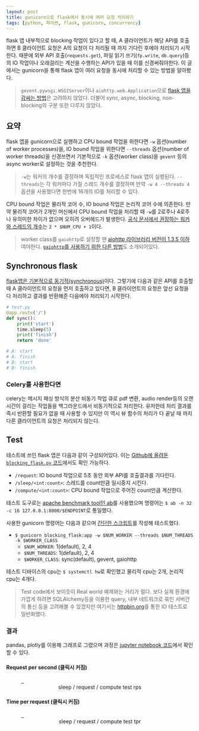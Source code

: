 ```yaml
---
layout: post
title: gunicorn으로 flask에서 동시에 여러 요청 처리하기
tags: [python, 파이썬, flask, gunicorn, concurrency]
---
```


flask 앱 내부적으로 blocking 작업이 있다고 할 때, A 클라이언트가 해당 API를 호출하면 B 클라이언트 요청은 A의 요청이 다 처리될 때 까지 기다린 후에야 처리되기 시작한다. 때문에 외부 API 호출(`requests.get`), 파일 읽기 쓰기(`fp.write`, `db.query`)등의 IO 작업이나 오래걸리는 계산을 수행하는 API가 있을 때 이를 신경써줘야한다. 이 글에서는 gunicorn을 통해 flask 앱이 여러 요청을 동시에 처리할 수 있는 방법을 알아봤다.

> `gevent.pywsgi.WSGIServer`이나 `aiohttp.web.Application`으로 [flask 앱을 감싸는 방법]은 고려하지 않았다. 더불어 sync, async, blocking, non-blocking의 구분 또한 다루지 않았다.

## 요약

flask 앱을 gunicorn으로 실행하고 CPU bound 작업을 위한다면 `-w` 옵션(number of worker processes)을, IO bound 작업을 위한다면 `--threads` 옵션(number of worker threads)을 신경쓰면서 기본적으로 `-k` 옵션(worker class)을 `gevent` 등의 async worker로 설정하는 것을 추천한다.

> `-w`는 워커의 개수를 결정하며 독립적인 프로세스로 flask 앱이 실행된다. `--threads`는 각 워커마다 가질 스레드 개수를 결정하며 만약 `-w 4 --threads 4` 옵션을 사용했다면 한번에 16개의 IO를 처리할 수 있다.

CPU bound 작업은 물리적 코어 수, IO bound 작업은 논리적 코어 수에 의존한다. 만약 물리적 코어가 2개인 머신에서 CPU bound 작업을 처리할 때 `-w`를 2로주나 4로주나 유의미한 차이가 없으며 오히려 오버헤드가 발생한다. [공식 문서에서 권장하는 워커와 스레드의 개수]는 `2 * $NUM_CPU + 1`이다.

> worker class를 `gaiohttp`로 설정할 땐 [aiohttp 라이브러리 버전이 1.3.5 이하]여야한다. [`gaiohttp`를 사용하기 위한 다른 방법]도 소개되어있다.

## Synchronous flask

[flask앱은 기본적으로 동기적(synchronous)]이다. 그렇기에 다음과 같은 API를 호출할 때 A 클라이언트의 요청을 먼저 호출하고 있다면, B 클라이언트의 요청은 앞선 요청을 다 처리하고 결과를 반환해준 다음에야 처리되기 시작한다.

```py
# test.py
@app.route('/')
def sync():
    print('start')
    time.sleep(5)
    print('finish')
    return 'done'

# A: start
# A: finish
# B: start
# B: finish
```

### Celery를 사용한다면

celery는 메시지 패싱 방식의 분산 비동기 작업 큐로 pdf 변환, audio render등의 오랜 시간이 걸리는 작업들을 백그라운드에서 비동기적으로 처리한다. 유저한테 처리 결과를 즉시 반환할 필요가 없을 때 사용할 수 있지만 이 역시 뷰 함수의 처리가 다 끝날 때 까지 다른 클라이언트의 요청은 처리되지 않는다.

## Test

테스트에 쓰인 flask 앱은 다음과 같이 구성되어있다. 이는 [Github에 올려둔 `blocking_flask.py` 코드]에서도 확인 가능하다.

- `/request`: IO bound 작업으로 5초 동안 외부 API를 호출결과를 기다린다.
- `/sleep/<int:count>`: 스레드를 count만큼 일시중지 시킨다.
- `/compute/<int:count>`: CPU bound 작업으로 주어진 count만큼 계산한다.

테스트 도구로는 [apache benchmark tool인 ab]를 사용했으며 명령어는 `$ ab -n 32 -c 16 127.0.0.1:8000/$ENDPOINT`로 통일했다.

사용한 gunicorn 명령어는 다음과 같으며 [간단한 스크립트]를 작성해 테스트했다.

- `$ gunicorn blocking_flask:app -w $NUM_WORKER --threads $NUM_THREADS -k $WORKER_CLASS`
    - `$NUM_WORKER`: 1(default), 2, 4
    - `$NUM_THREADS`: 1(default), 2, 4
    - `$WORKER_CLASS`: sync(default), gevent, gaiohttp

테스트 디바이스의 cpu는 `$ systemctl hw`로 확인했고 물리적 cpu는 2개, 논리적 cpu는 4개다.

> Test code에서 보이듯이 Real world 예제와는 거리가 멀다. 보다 실제 환경에 가깝게 하려면 SQLAlchemy등을 이용한 query, 내부 네트워크로 묶인 서버간의 통신 등을 고려해볼 수 있겠지만 여기서는 [httpbin.org]를 통한 IO 테스트로 일반화했다.

### 결과

pandas, plotly를 이용해 그래프로 그렸으며 과정은 [jupyter notebook 코드]에서 확인할 수 있다.

#### Request per second (클릭시 커짐)

<figure class="third">
	<a href="https://winterj.me/images/20180408/s_rps.svg">
        <img src="https://winterj.me/images/20180408/s_rps.svg" alt="">
    </a>
	<a href="https://winterj.me/images/20180408/r_rps.svg">
        <img src="https://winterj.me/images/20180408/r_rps.svg" alt="">
    </a>
	<a href="https://winterj.me/images/20180408/c_rps.svg">
        <img src="https://winterj.me/images/20180408/c_rps.svg" alt="">
    </a>
	<figcaption style="text-align: center;">sleep / request / compute test rps</figcaption>
</figure>

#### Time per request (클릭시 커짐)

<figure class="third">
	<a href="https://winterj.me/images/20180408/s_tpr.svg">
        <img src="https://winterj.me/images/20180408/s_tpr.svg" alt="">
    </a>
	<a href="https://winterj.me/images/20180408/r_tpr.svg">
        <img src="https://winterj.me/images/20180408/r_tpr.svg" alt="">
    </a>
	<a href="https://winterj.me/images/20180408/c_tpr.svg">
        <img src="https://winterj.me/images/20180408/c_tpr.svg" alt="">
    </a>
	<figcaption style="text-align: center;">sleep / request / compute test tpr</figcaption>
</figure>

[flask앱은 기본적으로 동기적(synchronous)]: http://flask.pocoo.org/docs/0.12/design/#thread-locals
[aiohttp 라이브러리 버전이 1.3.5 이하]: https://github.com/benoitc/gunicorn/issues/1526
[`gaiohttp`를 사용하기 위한 다른 방법]: http://docs.gunicorn.org/en/latest/design.html#asyncio-workers
[flask 앱을 감싸는 방법]: https://github.com/benoitc/gunicorn/blob/master/examples/frameworks/flaskapp_aiohttp_wsgi.py
[Github에 올려둔 `blocking_flask.py` 코드]: https://github.com/JungWinter/Code_Study/blob/master/Etc/gunicorn_flask_test/blocking_flask.py
[공식 문서에서 권장하는 워커와 스레드의 개수]: http://docs.gunicorn.org/en/stable/settings.html#worker-processes
[httpbin.org]: http://httpbin.org
[apache benchmark tool인 ab]: https://httpd.apache.org/docs/2.4/programs/ab.html
[간단한 스크립트]: https://github.com/JungWinter/Code_Study/blob/master/Etc/gunicorn_flask_test/gunicorn_test.py
[jupyter notebook 코드]: https://github.com/JungWinter/Code_Study/blob/master/Etc/gunicorn_flask_test/analysis.ipynb
